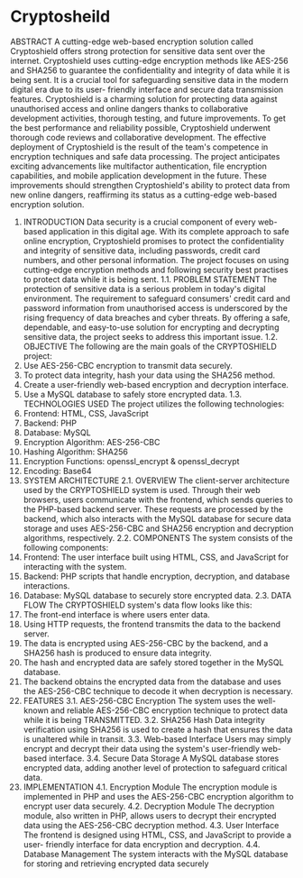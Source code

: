 # Cryptosheild
ABSTRACT
A cutting-edge web-based encryption solution called Cryptoshield offers strong protection for
sensitive data sent over the internet. Cryptoshield uses cutting-edge encryption methods like
AES-256 and SHA256 to guarantee the confidentiality and integrity of data while it is being
sent. It is a crucial tool for safeguarding sensitive data in the modern digital era due to its user-
friendly interface and secure data transmission features. Cryptoshield is a charming solution
for protecting data against unauthorised access and online dangers thanks to collaborative
development activities, thorough testing, and future improvements.
To get the best performance and reliability possible, Cryptoshield underwent thorough code
reviews and collaborative development. The effective deployment of Cryptoshield is the result
of the team's competence in encryption techniques and safe data processing.
The project anticipates exciting advancements like multifactor authentication, file encryption
capabilities, and mobile application development in the future. These improvements should
strengthen Cryptoshield's ability to protect data from new online dangers, reaffirming its status
as a cutting-edge web-based encryption solution.
1. INTRODUCTION
Data security is a crucial component of every web-based application in this digital age.
With its complete approach to safe online encryption, Cryptoshield promises to protect the
confidentiality and integrity of sensitive data, including passwords, credit card numbers,
and other personal information. The project focuses on using cutting-edge encryption
methods and following security best practises to protect data while it is being sent.
1.1. PROBLEM STATEMENT
The protection of sensitive data is a serious problem in today's digital environment. The
requirement to safeguard consumers' credit card and password information from
unauthorised access is underscored by the rising frequency of data breaches and cyber
threats. By offering a safe, dependable, and easy-to-use solution for encrypting and
decrypting sensitive data, the project seeks to address this important issue.
1.2. OBJECTIVE
The following are the main goals of the CRYPTOSHIELD project:
1. Use AES-256-CBC encryption to transmit data securely.
2. To protect data integrity, hash your data using the SHA256 method.
3. Create a user-friendly web-based encryption and decryption interface.
4. Use a MySQL database to safely store encrypted data.
1.3. TECHNOLOGIES USED
The project utilizes the following technologies:
1. Frontend: HTML, CSS, JavaScript
2. Backend: PHP
3. Database: MySQL
4. Encryption Algorithm: AES-256-CBC
5. Hashing Algorithm: SHA256
6. Encryption Functions: openssl_encrypt & openssl_decrypt
7. Encoding: Base64
2. SYSTEM ARCHITECTURE
2.1. OVERVIEW
The client-server architecture used by the CRYPTOSHIELD system is used. Through
their web browsers, users communicate with the frontend, which sends queries to the
PHP-based backend server. These requests are processed by the backend, which also
interacts with the MySQL database for secure data storage and uses AES-256-CBC
and SHA256 encryption and decryption algorithms, respectively.
2.2. COMPONENTS
The system consists of the following components:
1. Frontend: The user interface built using HTML, CSS, and JavaScript for interacting
with the system.
2. Backend: PHP scripts that handle encryption, decryption, and database interactions.
3. Database: MySQL database to securely store encrypted data.
2.3. DATA FLOW
The CRYPTOSHIELD system's data flow looks like this:
1. The front-end interface is where users enter data.
2. Using HTTP requests, the frontend transmits the data to the backend server.
3. The data is encrypted using AES-256-CBC by the backend, and a SHA256 hash is
produced to ensure data integrity.
4. The hash and encrypted data are safely stored together in the MySQL database.
5. The backend obtains the encrypted data from the database and uses the AES-256-CBC
technique to decode it when decryption is necessary.
3. FEATURES
3.1. AES-256-CBC Encryption
The system uses the well-known and reliable AES-256-CBC encryption technique to
protect data while it is being TRANSMITTED.
3.2. SHA256 Hash
Data integrity verification using SHA256 is used to create a hash that ensures the
data is unaltered while in transit.
3.3. Web-based Interface
Users may simply encrypt and decrypt their data using the system's user-friendly
web-based interface.
3.4. Secure Data Storage
A MySQL database stores encrypted data, adding another level of protection to
safeguard critical data.
4. IMPLEMENTATION
4.1. Encryption Module
The encryption module is implemented in PHP and uses the AES-256-CBC
encryption algorithm to encrypt user data securely.
4.2. Decryption Module
The decryption module, also written in PHP, allows users to decrypt their encrypted
data using the AES-256-CBC decryption method.
4.3. User Interface
The frontend is designed using HTML, CSS, and JavaScript to provide a user-
friendly interface for data encryption and decryption.
4.4. Database Management
The system interacts with the MySQL database for storing and retrieving encrypted
data securely
